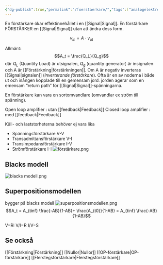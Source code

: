 ```yaml
---
{"dg-publish":true,"permalink":"/foerstaerkare/","tags":["analogelektronik"]}
---
```


En förstärkare ökar effektinnehållet i en [[Signal\|Signal]].  En förstärkare FÖRSTÄRKER en [[Signal\|Signal]] utan att ändra dess form.

$$ v_{in} = A \cdot v_{ut}$$

Allmänt: 
$$A_t = \frac{Q_L}{Q_g}$$
där $Q_L$ (Quantity Load) är utsignalen, $Q_g$ (quantity generator) är insignalen och A är [[Förstärkning\|förstärkningen]]. Om A är negativ inverteras [[Signal\|signalen]] (*inverterande förstärkare*). Ofta är en av noderna i både ut och inången kopplade till en gemensam jord. jorden agerar som en emensam “return path” för [[Signal\|Signal]]-spänningarna.

En förstärkare kan vara en sortomvandlare (omvandlar ex ström till spänning).

Open loop amplifier : utan [[feedback\|Feedback]]
Closed loop amplifier : med [[feedback\|Feedback]]

Käll- och laststorheterna behöver ej vara lika
- Spänningsförstärkare V-V
- Transadmittansförstärkare V-I
- Transimpedansförstärkare I-V
- Strömförstärkare I-I
![förstärkare.png](/img/user/images/f%C3%B6rst%C3%A4rkare.png)

## Blacks modell
![blacks modell.png](/img/user/images/blacks%20modell.png)

## Superpositionsmodellen
bygger på blacks modell
![superpositionsmodellen.png](/img/user/images/superpositionsmodellen.png)
$$A_t = A_{tinf} \frac{-AB}{1-AB}+ \frac{A_{t0}}{1-AB} = A_{tinf} \frac{-AB}{1-AB}$$

V=RI
V/I=R
I/V=S

## Se också
[[Förstärkning\|Förstärkning]]
[[Nullor\|Nullor]]
[[OP-förstärkare\|OP-förstärkare]]
[[Flerstegsförstärkare\|Flerstegsförstärkare]]